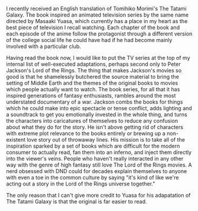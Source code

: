 I recently received an English translation of Tomihiko Morimi's The Tatami Galaxy. The book inspired an animated television series by the same name directed by Masaaki Yuasa, which currently has a place in my heart as the best piece of television I recall watching. Each chapter of the book and each episode of the anime follow the protagonist through a different version of the college social life he could have had if he had become mainly involved with a particular club.

Having read the book now, I would like to put the TV series at the top of my internal list of well-executed adaptations, perhaps second only to Peter Jackson's Lord of the Rings. The thing that makes Jackson's movies so good is that he shamelessly butchered the source material to bring the setting of Middle Earth and the themes of the original books to movies which people actually want to watch. The book series, for all that it has inspired generations of fantasy enthusiasts, rambles around the most understated documentary of a war. Jackson combs the books for things which he could make into epic spectacle or tense conflict, adds lighting and a soundtrack to get you emotionally invested in the whole thing, and turns the characters into caricatures of themselves to reduce any confusion about what they do for the story. He isn't above getting rid of characters with extreme plot relevance to the books entirely or brewing up a non-existent love story out of throwaway lines. His mission is to take all of the inspiration sparked by a set of books which are difficult for the modern consumer to actually read, fan them into an inferno, and inject them directly into the viewer's veins. People who haven't really interacted in any other way with the genre of high fantasy still love The Lord of the Rings movies. A nerd obsessed with DND could for decades explain themselves to anyone with even a toe in the common culture by saying "it's kind of like we're acting out a story in the Lord of the Rings universe together."

The only reason that I can't give more credit to Yuasa for his adapatation of The Tatami Galaxy is that the original is far easier to read.
